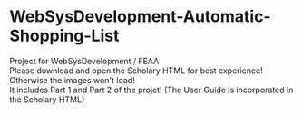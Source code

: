 # WebSysDevelopment-Automatic-Shopping-List
Project for WebSysDevelopment / FEAA
<br/>
Please download and open the Scholary HTML for best experience! Otherwise the images won't load!
<br/> It includes Part 1 and Part 2 of the projet! (The User Guide is incorporated in the Scholary HTML)
